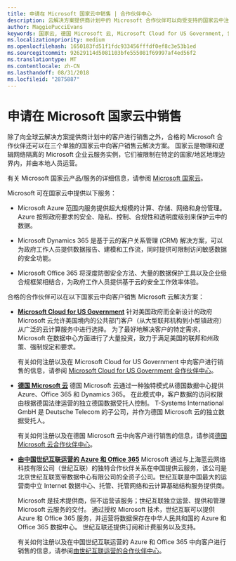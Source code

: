 ```yaml
---
title: 申请在 Microsoft 国家云中销售 | 合作伙伴中心
description: 云解决方案提供商计划中的 Microsoft 合作伙伴可以向受支持的国家云中注册的客户进行销售。
author: MaggiePucciEvans
keywords: 国家云, 德国 Microsoft 云, Microsoft Cloud for US Government, 世纪互联, 中国 Microsoft 云
ms.localizationpriority: medium
ms.openlocfilehash: 1650183fd51f1fdc933456fffdf0ef8c3e53b1ed
ms.sourcegitcommit: 92629114d5081103bfe555081f69997af4ed56f2
ms.translationtype: MT
ms.contentlocale: zh-CN
ms.lasthandoff: 08/31/2018
ms.locfileid: "2875887"
---
```

# <a name="apply-to-sell-in-microsoft-national-clouds"></a>申请在 Microsoft 国家云中销售

除了向全球云解决方案提供商计划中的客户进行销售之外，合格的 Microsoft 合作伙伴还可以在三个单独的国家云中向客户销售云解决方案。 国家云是物理和逻辑网络隔离的 Microsoft 企业云服务实例，它们被限制在特定的国家/地区地理边界内，并由本地人员运营。 

有关 Microsoft 国家云产品/服务的详细信息，请参阅 [Microsoft 国家云](https://www.microsoft.com/trustcenter/cloudservices/nationalcloud)。

Microsoft 可在国家云中提供以下服务：

-   Microsoft Azure 范围内服务提供超大规模的计算、存储、网络和身份管理。 Azure 按照政府要求的安全、隐私、控制、合规性和透明度级别来保护云中的数据。

-   Microsoft Dynamics 365 是基于云的客户关系管理 (CRM) 解决方案，可以为政府工作人员提供数据报告、建模和工作流，同时提供可限制访问敏感数据的安全功能。

-   Microsoft Office 365 将深度防御安全方法、大量的数据保护工具以及企业级合规框架相结合，为政府工作人员提供基于云的安全工作效率体验。

合格的合作伙伴可以在以下国家云中向客户销售 Microsoft 云解决方案：

-   [**Microsoft Cloud for US Government**](https://www.microsoft.com/trustcenter/cloudservices/nationalcloud#Microsoft_Cloud_for_US) 针对美国政府而全新设计的政府 Microsoft 云允许美国境内的公共部门客户（从大型联邦机构到小型镇政府）从广泛的云计算服务中进行选择。 为了最好地解决客户的特定需求，Microsoft 在数据中心方面进行了大量投资，致力于满足美国的联邦和州政策、强制规定和要求。 

    有关如何注册以及在 Microsoft Cloud for US Government 中向客户进行销售的信息，请参阅 [Microsoft Cloud for US Government 合作伙伴中心](partner-center-for-microsoft-us-govt-cloud.md)。

-   [**德国 Microsoft 云**](https://www.microsoft.com/trustcenter/cloudservices/nationalcloud#Microsoft_Cloud_Germany) 德国 Microsoft 云通过一种独特模式从德国数据中心提供 Azure、Office 365 和 Dynamics 365。 在此模式中，客户数据的访问权限由根据德国法律运营的独立德国数据受托人控制。 T-Systems International GmbH 是 Deutsche Telecom 的子公司，并作为德国 Microsoft 云的独立数据受托人。 

    有关如何注册以及在德国 Microsoft 云中向客户进行销售的信息，请参阅[德国 Microsoft 云合作伙伴中心](partner-center-for-microsoft-cloud-germany.md)。 
    
-   [**由中国世纪互联运营的 Azure 和 Office 365**](https://www.microsoft.com/trustcenter/cloudservices/nationalcloud#Microsoft_Cloud_for_China) Microsoft 通过与上海蓝云网络科技有限公司（世纪互联）的独特合作伙伴关系在中国提供云服务，该公司是北京世纪互联宽带数据中心有限公司的全资子公司。世纪互联是中国最大的运营商中立 Internet 数据中心、托管、托管网络和云计算基础结构服务提供商。 

    Microsoft 是技术提供商，但不运营该服务；世纪互联独立运营、提供和管理 Microsoft 云服务的交付。 通过授权 Microsoft 技术，世纪互联可以提供 Azure 和 Office 365 服务，并运营将数据保存在中华人民共和国的 Azure 和 Office 365 数据中心。 世纪互联还提供订阅和计费服务以及支持。

    有关如何注册以及在中国世纪互联运营的 Azure 和 Office 365 中向客户进行销售的信息，请参阅[由世纪互联运营的合作伙伴中心](https://msdn.microsoft.com/partner-china/index)。 